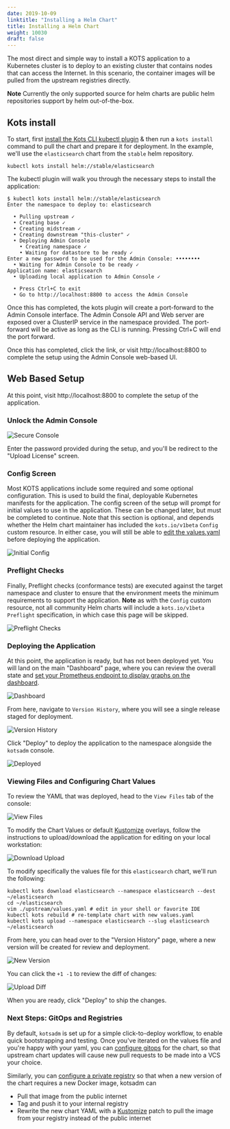 ```yaml
---
date: 2019-10-09
linktitle: "Installing a Helm Chart"
title: Installing a Helm Chart
weight: 10030
draft: false
---
```


The most direct and simple way to install a KOTS application to a Kubernetes cluster is to deploy to an existing cluster that contains nodes that can access the Internet. In this scenario, the container images will be pulled from the upstream registries directly.

**Note** Currently the only supported source for helm charts are public helm repositories support by helm out-of-the-box.

## Kots install
To start, first [install the Kots CLI kubectl plugin](/kots-cli/getting-started/) & then run a `kots install` command to pull the chart and prepare it for deployment. In the example, we'll use the `elasticsearch` chart from the `stable` helm repository.

```shell
kubectl kots install helm://stable/elasticsearch
```

The kubectl plugin will walk you through the necessary steps to install the application:

```shell
$ kubectl kots install helm://stable/elasticsearch
Enter the namespace to deploy to: elasticsearch

  • Pulling upstream ✓
  • Creating base ✓
  • Creating midstream ✓
  • Creating downstream "this-cluster" ✓
  • Deploying Admin Console
    • Creating namespace ✓
    • Waiting for datastore to be ready ✓
Enter a new password to be used for the Admin Console: ••••••••
  • Waiting for Admin Console to be ready ✓
Application name: elasticsearch
  • Uploading local application to Admin Console ✓

  • Press Ctrl+C to exit
  • Go to http://localhost:8800 to access the Admin Console
```

Once this has completed, the kots plugin will create a port-forward to the Admin Console interface. The Admin Console API and Web server are exposed over a ClusterIP service in the namespace provided. The port-forward will be active as long as the CLI is running. Pressing Ctrl+C will end the port forward.

Once this has completed, click the link, or visit http://localhost:8800 to complete the setup using the Admin Console web-based UI.

## Web Based Setup

At this point, visit http://localhost:8800 to complete the setup of the application.

### Unlock the Admin Console
![Secure Console](/images/secure-console.png)

Enter the password provided during the setup, and you'll be redirect to the "Upload License" screen.

### Config Screen
Most KOTS applications include some required and some optional configuration. This is used to build the final, deployable Kubernetes manifests for the application. The config screen of the setup will prompt for initial values to use in the application. These can be changed later, but must be completed to continue. Note that this section is optional, and depends whether the Helm chart maintainer has included the `kots.io/v1beta` `Config` custom resource. In either case, you will still be able to [edit the values.yaml](#viewing-files-and-configuring-chart-values) before deploying the application.

![Initial Config](/images/initial-config.png)

### Preflight Checks
Finally, Preflight checks (conformance tests) are executed against the target namespace and cluster to ensure that the environment meets the minimum requirements to support the application. **Note** as with the `Config` custom resource, not all community Helm charts will include a `kots.io/v1beta` `Preflight` specification, in which case this page will be skipped.

![Preflight Checks](/images/preflight-checks.png)

### Deploying the Application

At this point, the application is ready, but has not been deployed yet. You will land on the main "Dashboard" page, where you can review the overall state and [set your Prometheus endpoint to display graphs on the dashboard](../../monitoring/existing-prometheus).


![Dashboard](/images/kotsadm-helm-main-dashboard.png)

From here, navigate to `Version History`, where you will see a single release staged for deployment. 

![Version History](/images/kotsadm-helm-version-history.png)

Click "Deploy" to deploy the application to the namespace alongside the `kotsadm` console.

![Deployed](/images/kotsadm-helm-version-deployed.png)

### Viewing Files and Configuring Chart Values

To review the YAML that was deployed, head to the `View Files` tab of the console:


![View Files](/images/kotsadm-helm-view-files.png)

To modify the Chart Values or default [Kustomize](https://kustomize.io) overlays, follow the instructions to upload/download the application for editing on your local workstation:


![Download Upload](/images/kotsadm-helm-download-upload.png)

To modify specifically the values file for this `elasticsearch` chart, we'll run the following:

```shell
kubectl kots download elasticsearch --namespace elasticsearch --dest ~/elasticsearch
cd ~/elasticsearch
vim ./upstream/values.yaml # edit in your shell or favorite IDE
kubectl kots rebuild # re-template chart with new values.yaml
kubectl kots upload --namespace elasticsearch --slug elasticsearch ~/elasticsearch
```

From here, you can head over to the "Version History" page, where a new version will be created for review and deployment.


![New Version](/images/kotsadm-helm-upload-changes.png)

You can click the `+1 -1` to review the diff of changes:


![Upload Diff](/images/kotsadm-helm-upload-diff.png)

When you are ready, click "Deploy" to ship the changes.


### Next Steps: GitOps and Registries

By default, `kotsadm` is set up for a simple click-to-deploy workflow, to enable quick bootstrapping and testing. Once you've iterated on the values file and you're happy with your yaml, you can [configure gitops](../../gitops) for the chart, so that upstream chart updates will cause new pull requests to be made into a VCS your choice. 

Similarly, you can [configure a private registry](../../registries) so that when a new version of the chart requires a new Docker image, kotsadm can 

- Pull that image from the public internet
- Tag and push it to your internal registry
- Rewrite the new chart YAML with a [Kustomize](https://kustomize.io) patch to pull the image from your registry instead of the public internet
